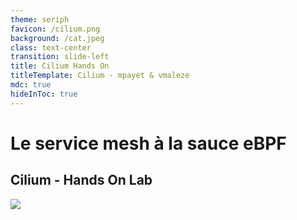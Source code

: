 ```yaml
---
theme: seriph
favicon: /cilium.png
background: /cat.jpeg
class: text-center
transition: slide-left
title: Cilium Hands On
titleTemplate: Cilium - mpayet & vmaleze
mdc: true
hideInToc: true
---
```


# Le service mesh à la sauce eBPF
## Cilium - Hands On Lab


<img src="/cilium.png" class="absolute-center op-60 -z-1"/>
